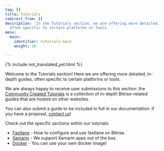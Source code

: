 ```yaml
---
tag: []
title: Tutorials
redirect_from: []
description: 'In the Tutorials section, we are offering more detailed, in-depth guides,
  often specific to certain platforms or tools. '
menu:
  main:
    identifier: tutorials-main
    weight: 26

---
```

{% include not_translated_yet.html %}

Welcome to the Tutorials section! Here we are offering more detailed, in-depth guides, often specific to certain platforms or tools.

We are always happy to receive user submissions to this section: the [Community Created Tutorials](/jp/tutorials/community-created/) is a collection of in-depth Bitrise-related guides that are hosted on other websites.

You can also submit a guide to be included in full in our documentation: if you have a proposal, [contact us](https://www.bitrise.io/contact)!

Check out the specific sections within our tutorials:

* [Fastlane](/jp/tutorials/fastlane/index/) - How to configure and use fastlane on Bitrise.
* [Xamarin](/jp/tutorials/xamarin/index/) - We support Xamarin apps out of the box.
* [Docker](/jp/tutorials/docker/index/) - You can use your own docker image!